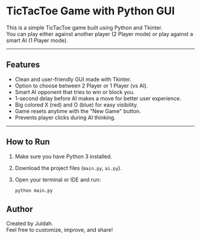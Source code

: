 # TicTacToe Game with Python GUI

This is a simple TicTacToe game built using Python and Tkinter.  
You can play either against another player (2 Player mode) or play against a smart AI (1 Player mode).

---

## Features

- Clean and user-friendly GUI made with Tkinter.
- Option to choose between 2 Player or 1 Player (vs AI).
- Smart AI opponent that tries to win or block you.
- 1-second delay before AI makes a move for better user experience.
- Big colored X (red) and O (blue) for easy visibility.
- Game resets anytime with the "New Game" button.
- Prevents player clicks during AI thinking.

---

## How to Run

1. Make sure you have Python 3 installed.
2. Download the project files (`main.py`, `ai.py`).
3. Open your terminal or IDE and run:

   ```bash
   python main.py

## Author

Created by Juldah.  
Feel free to customize, improve, and share!

